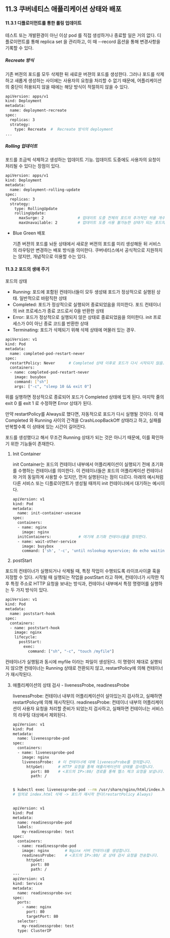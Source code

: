 ## 11.3 쿠버네티스 애플리케이션 상태와 배포



#### 11.3.1 디플로이먼트를 통한 롤링 업데이트

테스트 또는 개발환경이 아닌 이상 pod 를 직접 생성하거나 종료할 일은 거의 없다. 디플로이먼트를 통해 replica set 을 관리하고, 이 때 --record 옵션을 통해 변경사항을 기록할 수 있다. 

##### Recreate 방식 

  기존 버젼의 포드를 모두 삭제한 뒤 새로운 버젼의 포드를 생성한다. 그러나 포드를 삭제하고 새롭게 생성하는 사이에는 사용자의 요청을 처리할 수 없기 때문에, 어플리케이션의 중단이 허용되지 않을 때에는 해당 방식이 적절하지 않을 수 있다.

```BASH
apiVersion: apps/v1
kind: Deployment
metadata:
  name: deployment-recreate
spec:
  replicas: 3
  strategy:
    type: Recreate  #  Recreate 방식의 deployment
...
```



##### Rolling 업데이트

  포드를 조금씩 삭제하고 생성하는 업데이트 기능. 업데이트 도중에도 사용자의 요청이 처리될 수 있다는 장점이 있다.

```bash
apiVersion: apps/v1
kind: Deployment
metadata:
  name: deployment-rolling-update
spec:
  replicas: 3
  strategy:
    type: RollingUpdate
    rollingUpdate:
      maxSurge: 2    			# 업데이트 도중 전체의 포드의 추가적인 허용 개수(비중)
      maxUnavailable: 2			# 업데이트 도중 사용 불가능한 상태가 되는 포드의 최대 수(비중)
```

* Blue Green 배포 

  기존 버젼의 포드를 놔둔 상태에서 새로운 버젼의 포드를 미리 생성해둔 뒤 서비스의 라우팅만 변경하는 배포 방식을 의미한다. 쿠버네티스에서 공식적으로 지원하지는 않지만, 개념적으로 이용할 수는 있다. 





#### 11.3.2 포드의 생애 주기

포드의 상태

* Running: 포드에 포함된 컨테이너들이 모두 생성돼 포드가 정상적으로 실행된 상태. 일반적으로 바람직한 상태
* Completed: 포드가 정상적으로 실행되어 종료되었음을 의미한다. 포드 컨테이너의 init 프로세스가 종료 코드로서 0을 반환한 상태
* Error: 포드가 정상적으로 실행되지 않은 상태로 종료되었음을 의미한다. init 프로세스가 0이 아닌 종료 코드를 반환한 상태
* Terminating: 포드가 삭제되기 위해 삭제 상태에 머물러 있는 경우.



```bash
apiVersion: v1
kind: Pod
metadata:
  name: completed-pod-restart-never
spec:
  restartPolicy: Never   	# Completed 상태 이후로 포드가 다시 시작되지 않음.  Always / Never / OnFailure 중에서 선택할 수 있다.
  containers:
  - name: completed-pod-restart-never
    image: busybox
    command: ["sh"]
    args: ["-c", "sleep 10 && exit 0"]
```

위를 실행하면 정상적으로 종료되어 포드가 Completed 상태에 있게 된다. 마지막 줄의 exit 0 를 exit 1 로 수정하면 Error 상태가 된다.

만약 restartPolicy를 Always로 했다면, 자동적으로 포드가 다시 실행될 것이다. 이 때 Completed 와 Running 사이의 간격을 CrashLoopBackOff 상태라고 하고, 실패를 반복할수록 이 상태에 있는 시간이 길어진다.

포드를 생성했다고 해서 무조건 Running 상태가 되는 것은 아니기 때문에, 이를 확인하기 위한 기능들이 존재한다.

1. Init Container

   init Container는 포드의 컨테이너 내부에서 어플리케이션이 실행되기 전에 초기화를 수행하는 컨테이너를 의미한다. 이 컨테이너들은 포드의 어플리케이션 컨테이너와 거의 동일하게 사용할 수 있지만, 먼저 실행된다는 점이 다르다. 아래의 예시처럼 다른 서비스 또는 디플로이먼트가 생성될 때까지 init 컨테이너에서 대기하는 예시이다. 

   ```bash
   apiVersion: v1
   kind: Pod
   metadata:
     name: init-container-usecase
   spec:
     containers:
     - name: nginx
       image: nginx
     initContainers:   			# 여기에 초기화 컨테이너들을 정의한다.
     - name: wait-other-service
       image: busybox
       command: ['sh', '-c', 'until nslookup myservice; do echo waiting..; sleep 1; done;']
   ```

2.  postStart

   포드의 컨테이너가 실행되거나 삭제될 때, 특정 작업이 수행되도록 라이프사이클 훅을 지정할 수 있다. 시작될 때 실행되는 작업을 postStart 라고 하며, 컨테이너가 시작한 직후 특정 주소로 HTTP 요청을 보내는 방식과, 컨테이너 내부에서 특정 명령어를 실행하는 두 가지 방식이 있다.

   ```bash
   apiVersion: v1
   kind: Pod
   metadata:
     name: poststart-hook
   spec:
     containers:
     - name: poststart-hook
       image: nginx
       lifecycle:
         postStart:
           exec:
             command: ["sh", "-c", "touch /myfile"]
   ```

   컨테이너가 실행됨과 동시에 myfile 이라는 파일이 생성된다. 이 명령이 제대로 실행되지 않으면 컨테이너는 Running 상태로 전환되지 않고, restartPolicy에 의해 컨테이너가 재시작된다.

3. 애플리케이션의 상태 검사 - livenessProbe, readinessProbe

   livenessProbe: 컨테이너 내부의 어플리케이션이 살아있는지 검사하고, 실패하면 restartPolicy에 의해 재시작된다.
   readinessProbe: 컨테이너 내부의 어플리케이션이 사용자 요청을 처리할 준비가 되었는지 검사하고, 실패하면 컨테이너는 서비스의 라우팅 대상에서 제외된다.

   ```bash
   apiVersion: v1
   kind: Pod
   metadata:
     name: livenessprobe-pod
   spec:
     containers:
     - name: livenessprobe-pod
       image: nginx
       livenessProbe:  # 이 컨테이너에 대해 livenessProbe를 정의합니다.
         httpGet:      # HTTP 요청을 통해 애플리케이션의 상태를 검사합니다.
           port: 80    # <포드의 IP>:80/ 경로를 통해 헬스 체크 요청을 보냅니다. 
           path: /
   
   
   $ kubectl exec livenessprobe-pod --rm /usr/share/nginx/html/index.html
   # 임의로 index.html 삭제 -> 포드가 재시작 한다(restartPolicy Always)
   ```

   ```bash
     
   apiVersion: v1
   kind: Pod
   metadata:
     name: readinessprobe-pod
     labels:
       my-readinessprobe: test
   spec:
     containers:
     - name: readinessprobe-pod
       image: nginx       # Nginx 서버 컨테이너를 생성합니다.
       readinessProbe:    # <포드의 IP>:80/ 로 상태 검사 요청을 전송합니다.
         httpGet:
           port: 80
           path: /
   ---
   apiVersion: v1
   kind: Service
   metadata:
     name: readinessprobe-svc
   spec:
     ports:
       - name: nginx
         port: 80
         targetPort: 80
     selector:
       my-readinessprobe: test
     type: ClusterIP
     
     
   ```

   
